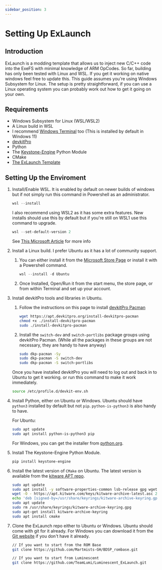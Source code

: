 ```yaml
---
sidebar_position: 3
---
```


# Setting Up ExLaunch

## Introduction

ExLaunch is a modding template that allows us to inject new C/C++ code into the ExeFS with minimal knowledge of ARM OpCodes.
So far, building has only been tested with Linux and WSL. If you get it working on native windows feel free to update this.
This guide assumes you're using Windows Subsystem for Linux. The setup is pretty straightforward, if you can use a Linux operating system you can probably work out how to get it going on your own.

## Requirements

- Windows Subsystem for Linux (WSL/WSL2)
- A Linux build in WSL
- I recommend [Windows Terminal](https://aka.ms/terminal) too (This is installed by default in Windows 11)
- [devkitPro](https://devkitpro.org/)
- Python
- The [Keystone-Engine](https://www.keystone-engine.org/) Python Module
- CMake
- [The ExLaunch Template](https://github.com/Martmists-GH/BDSP.git)

## Setting Up the Enviroment

1. Install/Enable WSL. It is enabled by default on newer builds of windows but if not simply run this command in Powershell as an administrator.

    ```powershell
    wsl --install
    ```

    I also recommend using WSL2 as it has some extra features. New installs should use this by default but if you're still on WSL1 use this command to upgrade.  

    ```powershell
    wsl --set-default-version 2
    ```

    See [This Microsoft Article](https://docs.microsoft.com/en-us/windows/wsl/install) for more info

2. Install a Linux build. I prefer Ubuntu as it has a lot of community support.  
   1. You can either install it from the [Microsoft Store Page](https://www.microsoft.com/p/ubuntu/9pdxgncfsczv) or install it with a Powershell command.

        ```powershell
        wsl --install -d Ubuntu
        ```

   2. Once Installed, Open/Run it from the start menu, the store page, or from within Terminal and set up your account.

3. Install devkitPro tools and libraries in Ubuntu.
   1. Follow the instructions on this page to install [devkitPro Pacman](https://devkitpro.org/wiki/devkitPro_pacman)  

        ```bash
        wget https://apt.devkitpro.org/install-devkitpro-pacman
        chmod +x ./install-devkitpro-pacman
        sudo ./install-devkitpro-pacman
        ```

   2. Install the `switch-dev` and `switch-portlibs` package groups using devkitPro Pacman. (While all the packages in these groups are not necessary, they are handy to have anyway)

        ```bash
        sudo dkp-pacman -Sy
        sudo dkp-pacman -S switch-dev
        sudo dkp-pacman -S switch-portlibs
        ```

    Once you have installed devkitPro you will need to log out and back in to Ubuntu to get it working. or run this command to make it work immediately.

    ```bash
    source /etc/profile.d/devkit-env.sh
    ```

4. Install Python, either on Ubuntu or Windows. Ubuntu should have `python3` installed by default but not `pip`. `python-is-python3` is also handy to have.

    For Ubuntu:
    ```bash
    sudo apt update
    sudo apt install python-is-python3 pip
    ```

    For Windows, you can get the installer from [python.org](https://www.python.org/downloads/).

5. Install The Keystone-Engine Python Module.

    ```bash
    pip install keystone-engine
    ```

6. Install the latest version of `CMake` on Ubuntu. The latest version is available from the [kitware APT repo](https://apt.kitware.com/).

    ```bash
    sudo apt update
    sudo apt install -y software-properties-common lsb-release gpg wget apt-transport-https
    wget -O - https://apt.kitware.com/keys/kitware-archive-latest.asc 2>/dev/null | gpg --dearmor - | sudo tee /usr/share/keyrings/kitware-archive-keyring.gpg >/dev/null
    echo 'deb [signed-by=/usr/share/keyrings/kitware-archive-keyring.gpg] https://apt.kitware.com/ubuntu/ $(lsb_release -cs) main' | sudo tee /etc/apt/sources.list.d/kitware.list >/dev/null
    sudo apt update
    sudo rm /usr/share/keyrings/kitware-archive-keyring.gpg
    sudo apt-get install kitware-archive-keyring
    sudo apt install cmake
    ```

7. Clone the ExLaunch repo either to Ubuntu or Windows. Ubuntu should come with git for it already. For Windows you can download it from the [Git website](https://git-scm.com/downloads) if you don't have it already.

    ```bash
    // If you want to start from the ROM Base
    git clone https://github.com/Martmists-GH/BDSP_rombase.git

    // If you want to start from Luminescent
    git clone https://github.com/TeamLumi/Luminescent_ExLaunch.git
    ```

